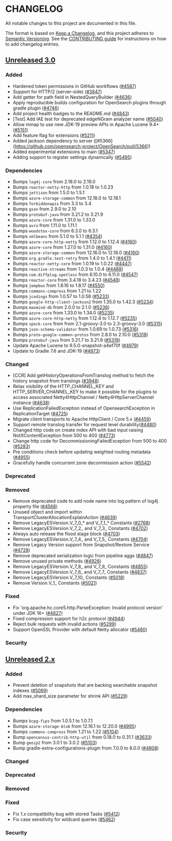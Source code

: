 # CHANGELOG

All notable changes to this project are documented in this file.

The format is based on [Keep a Changelog](https://keepachangelog.com/en/1.0.0/), and this project adheres to [Semantic Versioning](https://semver.org/spec/v2.0.0.html). See the [CONTRIBUTING guide](./CONTRIBUTING.md#Changelog) for instructions on how to add changelog entries.

## [Unreleased 3.0]
### Added
- Hardened token permissions in GitHub workflows ([#4587](https://github.com/opensearch-project/OpenSearch/pull/4587))
- Support for HTTP/2 (server-side) ([#3847](https://github.com/opensearch-project/OpenSearch/pull/3847))
- Add getter for path field in NestedQueryBuilder ([#4636](https://github.com/opensearch-project/OpenSearch/pull/4636))
- Apply reproducible builds configuration for OpenSearch plugins through gradle plugin ([#4746](https://github.com/opensearch-project/OpenSearch/pull/4746))
- Add project health badges to the README.md ([#4843](https://github.com/opensearch-project/OpenSearch/pull/4843))
- [Test] Add IAE test for deprecated edgeNGram analyzer name ([#5040](https://github.com/opensearch-project/OpenSearch/pull/5040))
- Allow mmap to use new JDK-19 preview APIs in Apache Lucene 9.4+ ([#5151](https://github.com/opensearch-project/OpenSearch/pull/5151))
- Add feature flag for extensions ([#5211](https://github.com/opensearch-project/OpenSearch/pull/5211))
- Added jackson dependency to server ([#5366] (https://github.com/opensearch-project/OpenSearch/pull/5366))
- Added experimental extensions to main ([#5347](https://github.com/opensearch-project/OpenSearch/pull/5347))
- Adding support to register settings dynamically ([#5495](https://github.com/opensearch-project/OpenSearch/pull/5495))

### Dependencies
- Bumps `log4j-core` from 2.18.0 to 2.19.0
- Bumps `reactor-netty-http` from 1.0.18 to 1.0.23
- Bumps `jettison` from 1.5.0 to 1.5.1
- Bumps `azure-storage-common` from 12.18.0 to 12.18.1
- Bumps `forbiddenapis` from 3.3 to 3.4
- Bumps `gson` from 2.9.0 to 2.10
- Bumps `protobuf-java` from 3.21.2 to 3.21.9
- Bumps `azure-core` from 1.31.0 to 1.33.0
- Bumps `avro` from 1.11.0 to 1.11.1
- Bumps `woodstox-core` from 6.3.0 to 6.3.1
- Bumps `xmlbeans` from 5.1.0 to 5.1.1 ([#4354](https://github.com/opensearch-project/OpenSearch/pull/4354))
- Bumps `azure-core-http-netty` from 1.12.0 to 1.12.4 ([#4160](https://github.com/opensearch-project/OpenSearch/pull/4160))
- Bumps `azure-core` from 1.27.0 to 1.31.0 ([#4160](https://github.com/opensearch-project/OpenSearch/pull/4160))
- Bumps `azure-storage-common` from 12.16.0 to 12.18.0 ([#4160](https://github.com/opensearch-project/OpenSearch/pull/4160))
- Bumps `org.gradle.test-retry` from 1.4.0 to 1.4.1 ([#4411](https://github.com/opensearch-project/OpenSearch/pull/4411))
- Bumps `reactor-netty-core` from 1.0.19 to 1.0.22 ([#4447](https://github.com/opensearch-project/OpenSearch/pull/4447))
- Bumps `reactive-streams` from 1.0.3 to 1.0.4 ([#4488](https://github.com/opensearch-project/OpenSearch/pull/4488))
- Bumps `com.diffplug.spotless` from 6.10.0 to 6.11.0 ([#4547](https://github.com/opensearch-project/OpenSearch/pull/4547))
- Bumps `reactor-core` from 3.4.18 to 3.4.23 ([#4548](https://github.com/opensearch-project/OpenSearch/pull/4548))
- Bumps `jempbox` from 1.8.16 to 1.8.17 ([#4550](https://github.com/opensearch-project/OpenSearch/pull/4550))
- Bumps `commons-compress` from 1.21 to 1.22
- Bumps `jcodings` from 1.0.57 to 1.0.58 ([#5233](https://github.com/opensearch-project/OpenSearch/pull/5233))
- Bumps `google-http-client-jackson2` from 1.35.0 to 1.42.3 ([#5234](https://github.com/opensearch-project/OpenSearch/pull/5234))
- Bumps `maxmind-db` from 2.0.0 to 2.1.0 ([#5236](https://github.com/opensearch-project/OpenSearch/pull/5236))
- Bumps `azure-core` from 1.33.0 to 1.34.0 ([#5235](https://github.com/opensearch-project/OpenSearch/pull/5235))
- Bumps `azure-core-http-netty` from 1.12.4 to 1.12.7 ([#5235](https://github.com/opensearch-project/OpenSearch/pull/5235))
- Bumps `spock-core` from from 2.1-groovy-3.0 to 2.3-groovy-3.0 ([#5315](https://github.com/opensearch-project/OpenSearch/pull/5315))
- Bumps `json-schema-validator` from 1.0.69 to 1.0.73 ([#5316](https://github.com/opensearch-project/OpenSearch/pull/5316))
- Bumps `proto-google-common-protos` from 2.8.0 to 2.10.0 ([#5318](https://github.com/opensearch-project/OpenSearch/pull/5318))
- Bumps `protobuf-java` from 3.21.7 to 3.21.9 ([#5319](https://github.com/opensearch-project/OpenSearch/pull/5319))
- Update Apache Lucene to 9.5.0-snapshot-a4ef70f ([#4979](https://github.com/opensearch-project/OpenSearch/pull/4979))
- Update to Gradle 7.6 and JDK-19 ([#4973](https://github.com/opensearch-project/OpenSearch/pull/4973))

### Changed
- [CCR] Add getHistoryOperationsFromTranslog method to fetch the history snapshot from translogs ([#3948](https://github.com/opensearch-project/OpenSearch/pull/3948))
- Relax visibility of the HTTP_CHANNEL_KEY and HTTP_SERVER_CHANNEL_KEY to make it possible for the plugins to access associated Netty4HttpChannel / Netty4HttpServerChannel instance ([#4638](https://github.com/opensearch-project/OpenSearch/pull/4638))
- Use ReplicationFailedException instead of OpensearchException in ReplicationTarget ([#4725](https://github.com/opensearch-project/OpenSearch/pull/4725))
- Migrate client transports to Apache HttpClient / Core 5.x ([#4459](https://github.com/opensearch-project/OpenSearch/pull/4459))
- Support remote translog transfer for request level durability([#4480](https://github.com/opensearch-project/OpenSearch/pull/4480))
- Changed http code on create index API with bad input raising NotXContentException from 500 to 400 ([#4773](https://github.com/opensearch-project/OpenSearch/pull/4773))
- Change http code for DecommissioningFailedException from 500 to 400 ([#5283](https://github.com/opensearch-project/OpenSearch/pull/5283))
- Pre conditions check before updating weighted routing metadata ([#4955](https://github.com/opensearch-project/OpenSearch/pull/4955))
- Gracefully handle concurrent zone decommission action ([#5542](https://github.com/opensearch-project/OpenSearch/pull/5542))

### Deprecated

### Removed
- Remove deprecated code to add node name into log pattern of log4j property file ([#4568](https://github.com/opensearch-project/OpenSearch/pull/4568))
- Unused object and import within TransportClusterAllocationExplainAction ([#4639](https://github.com/opensearch-project/OpenSearch/pull/4639))
- Remove LegacyESVersion.V_7_0_* and V_7_1_* Constants ([#2768](https://https://github.com/opensearch-project/OpenSearch/pull/2768))
- Remove LegacyESVersion.V_7_2_ and V_7_3_ Constants ([#4702](https://github.com/opensearch-project/OpenSearch/pull/4702))
- Always auto release the flood stage block ([#4703](https://github.com/opensearch-project/OpenSearch/pull/4703))
- Remove LegacyESVersion.V_7_4_ and V_7_5_ Constants ([#4704](https://github.com/opensearch-project/OpenSearch/pull/4704))
- Remove Legacy Version support from Snapshot/Restore Service ([#4728](https://github.com/opensearch-project/OpenSearch/pull/4728))
- Remove deprecated serialization logic from pipeline aggs ([#4847](https://github.com/opensearch-project/OpenSearch/pull/4847))
- Remove unused private methods ([#4926](https://github.com/opensearch-project/OpenSearch/pull/4926))
- Remove LegacyESVersion.V_7_8_ and V_7_9_ Constants ([#4855](https://github.com/opensearch-project/OpenSearch/pull/4855))
- Remove LegacyESVersion.V_7_6_ and V_7_7_ Constants ([#4837](https://github.com/opensearch-project/OpenSearch/pull/4837))
- Remove LegacyESVersion.V_7_10_ Constants ([#5018](https://github.com/opensearch-project/OpenSearch/pull/5018))
- Remove Version.V_1_ Constants ([#5021](https://github.com/opensearch-project/OpenSearch/pull/5021))

### Fixed
- Fix 'org.apache.hc.core5.http.ParseException: Invalid protocol version' under JDK 16+ ([#4827](https://github.com/opensearch-project/OpenSearch/pull/4827))
- Fixed compression support for h2c protocol ([#4944](https://github.com/opensearch-project/OpenSearch/pull/4944))
- Reject bulk requests with invalid actions ([#5299](https://github.com/opensearch-project/OpenSearch/issues/5299))
- Support OpenSSL Provider with default Netty allocator ([#5460](https://github.com/opensearch-project/OpenSearch/pull/5460))

### Security

## [Unreleased 2.x]
### Added
- Prevent deletion of snapshots that are backing searchable snapshot indexes ([#5069](https://github.com/opensearch-project/OpenSearch/pull/5069))
- Add max_shard_size parameter for shrink API ([#5229](https://github.com/opensearch-project/OpenSearch/pull/5229))

### Dependencies
- Bumps `bcpg-fips` from 1.0.5.1 to 1.0.7.1
- Bumps `azure-storage-blob` from 12.16.1 to 12.20.0 ([#4995](https://github.com/opensearch-project/OpenSearch/pull/4995))
- Bumps `commons-compress` from 1.21 to 1.22 ([#5104](https://github.com/opensearch-project/OpenSearch/pull/5104))
- Bump `opencensus-contrib-http-util` from 0.18.0 to 0.31.1 ([#3633](https://github.com/opensearch-project/OpenSearch/pull/3633))
- Bump `geoip2` from 3.0.1 to 3.0.2 ([#5103](https://github.com/opensearch-project/OpenSearch/pull/5103))
- Bump gradle-extra-configurations-plugin from 7.0.0 to 8.0.0 ([#4808](https://github.com/opensearch-project/OpenSearch/pull/4808))
### Changed
### Deprecated
### Removed
### Fixed
- Fix 1.x compatibility bug with stored Tasks ([#5412](https://github.com/opensearch-project/OpenSearch/pull/5412))
- Fix case sensitivity for wildcard queries ([#5462](https://github.com/opensearch-project/OpenSearch/pull/5462))
### Security

[Unreleased 3.0]: https://github.com/opensearch-project/OpenSearch/compare/2.4...HEAD
[Unreleased 2.x]: https://github.com/opensearch-project/OpenSearch/compare/2.4...2.x
